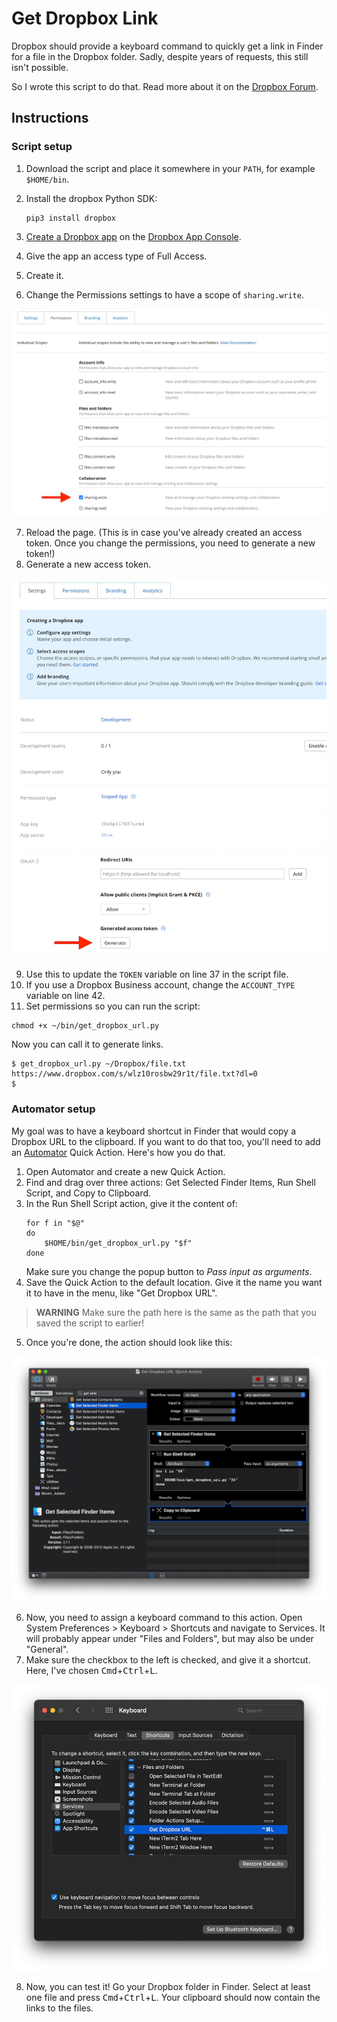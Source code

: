 # Get Dropbox Link
Dropbox should provide a keyboard command to quickly get a link in Finder for a file in the Dropbox folder. Sadly, despite years of requests, this still isn't possible.

So I wrote this script to do that. Read more about it on the [Dropbox Forum](https://www.dropboxforum.com/t5/View-download-and-export/Key-Command-Shortcut-to-quot-Copy-Dropbox-Link-quot-from-Mac/td-p/168482/highlight/false).

## Instructions

### Script setup
1. Download the script and place it somewhere in your `PATH`, for example `$HOME/bin`.

2. Install the dropbox Python SDK:

    ```
    pip3 install dropbox
    ```

3. [Create a Dropbox app](https://blogs.dropbox.com/developers/2014/05/generate-an-access-token-for-your-own-account) on the [Dropbox App Console](https://www.dropbox.com/developers/apps).
4. Give the app an access type of Full Access.
5. Create it.
6. Change the Permissions settings to have a scope of `sharing.write`.

![Change sharing.write permission setting](assets/sharing.write.jpg)

7. Reload the page. (This is in case you've already created an access token. Once you change the permissions, you need to generate a new token!)
8. Generate a new access token.

![Generate access token on the Settings tab](assets/generate-token.jpg)

9. Use this to update the `TOKEN` variable on line 37 in the script file.
10. If you use a Dropbox Business account, change the `ACCOUNT_TYPE` variable on line 42.
11. Set permissions so you can run the script:

```
chmod +x ~/bin/get_dropbox_url.py
```

Now you can call it to generate links.

```
$ get_dropbox_url.py ~/Dropbox/file.txt
https://www.dropbox.com/s/wlz10rosbw29r1t/file.txt?dl=0
$
```

### Automator setup
My goal was to have a keyboard shortcut in Finder that would copy a Dropbox URL to the clipboard. If you want to do that too, you'll need to add an [Automator](https://support.apple.com/en-gb/guide/automator/welcome/mac) Quick Action. Here's how you do that.

1. Open Automator and create a new Quick Action.
2. Find and drag over three actions: Get Selected Finder Items, Run Shell Script, and Copy to Clipboard.
3. In the Run Shell Script action, give it the content of:
    ```
    for f in "$@"
    do
        $HOME/bin/get_dropbox_url.py "$f"
    done
    ```
    Make sure you change the popup button to _Pass input as arguments_.
4. Save the Quick Action to the default location. Give it the name you want it to have in the menu, like "Get Dropbox URL".

> **WARNING**
> Make sure the path here is the same as the path that you saved the script to earlier!

5. Once you're done, the action should look like this:

![Completed Quick Action](assets/quick-action.jpg)

6. Now, you need to assign a keyboard command to this action. Open System Preferences > Keyboard > Shortcuts and navigate to Services. It will probably appear under "Files and Folders", but may also be under "General".
7. Make sure the checkbox to the left is checked, and give it a shortcut. Here, I've  chosen <kbd>Cmd</kbd>+<kbd>Ctrl</kbd>+<kbd>L</kbd>.

![Assigning the keyboard shortcut](assets/keyboard-shortcut.jpg)

8. Now, you can test it! Go your Dropbox folder in Finder. Select at least one file and press <kbd>Cmd</kbd>+<kbd>Ctrl</kbd>+<kbd>L</kbd>. Your clipboard should now contain the links to the files.
